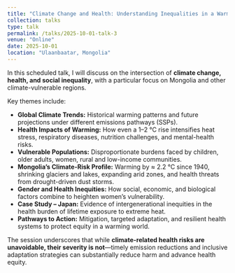 ```yaml
---
title: "Climate Change and Health: Understanding Inequalities in a Warming World (scheduled)"
collection: talks
type: talk
permalink: /talks/2025-10-01-talk-3
venue: "Online"
date: 2025-10-01
location: "Ulaanbaatar, Mongolia"
---
```


In this scheduled talk, I will discuss on the intersection of **climate change, health, and social inequality**, with a particular focus on Mongolia and other climate-vulnerable regions. 

Key themes include:
- **Global Climate Trends:** Historical warming patterns and future projections under different emissions pathways (SSPs).  
- **Health Impacts of Warming:** How even a 1–2 °C rise intensifies heat stress, respiratory diseases, nutrition challenges, and mental-health risks.  
- **Vulnerable Populations:** Disproportionate burdens faced by children, older adults, women, rural and low-income communities.  
- **Mongolia’s Climate-Risk Profile:** Warming by ≈ 2.2 °C since 1940, shrinking glaciers and lakes, expanding arid zones, and health threats from drought-driven dust storms.  
- **Gender and Health Inequities:** How social, economic, and biological factors combine to heighten women’s vulnerability.  
- **Case Study – Japan:** Evidence of intergenerational inequities in the health burden of lifetime exposure to extreme heat.  
- **Pathways to Action:** Mitigation, targeted adaptation, and resilient health systems to protect equity in a warming world.

The session underscores that while **climate-related health risks are unavoidable, their severity is not**—timely emission reductions and inclusive adaptation strategies can substantially reduce harm and advance health equity.
